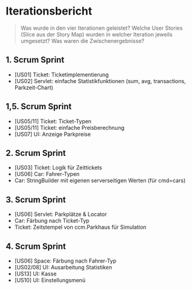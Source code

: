 # Iterationsbericht
> Was wurde in den vier Iterationen geleistet? Welche User Stories (Slice aus der Story Map) wurden in welcher Iteration jeweils umgesetzt? Was waren die Zwischenergebnisse?

## 1. Scrum Sprint
- [US01] Ticket: Ticketimplementierung
- [US02] Servlet: einfache Statistikfunktionen (sum, avg, transactions, Parkzeit-Chart)

## 1,5. Scrum Sprint
- [US05/11] Ticket: Ticket-Typen
- [US05/11] Ticket: einfache Preisberechnung
- [US07] UI: Anzeige Parkpreise

## 2. Scrum Sprint
- [US03] Ticket: Logik für Zeittickets
- [US06] Car: Fahrer-Typen
- Car: StringBuilder mit eigenen serverseitigen Werten (für cmd=cars)


## 3. Scrum Sprint
- [US06] Servlet: Parkplätze & Locator
- Car: Färbung nach Ticket-Typ
- Ticket: Zeitstempel von ccm.Parkhaus für Simulation

## 4. Scrum Sprint
- [US06] Space: Färbung nach Fahrer-Typ
- [US02/08] UI: Ausarbeitung Statistiken
- [US13] UI: Kasse
- [US10] UI: Einstellungsmenü
